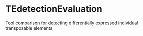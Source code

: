 # TEdetectionEvaluation
Tool comparison for detecting differentially expressed individual transposable elements
